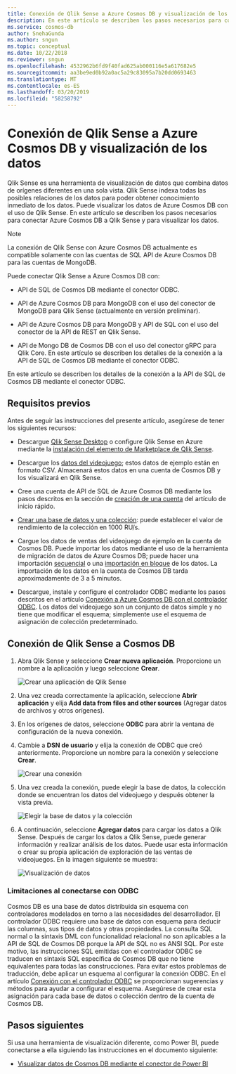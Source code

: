 ```yaml
---
title: Conexión de Qlik Sense a Azure Cosmos DB y visualización de los datos
description: En este artículo se describen los pasos necesarios para conectar Azure Cosmos DB a Qlik Sense y para visualizar los datos.
ms.service: cosmos-db
author: SnehaGunda
ms.author: sngun
ms.topic: conceptual
ms.date: 10/22/2018
ms.reviewer: sngun
ms.openlocfilehash: 4532962b6fd9f40fad625ab000116e5a617682e5
ms.sourcegitcommit: aa3be9ed0b92a0ac5a29c83095a7b20dd0693463
ms.translationtype: MT
ms.contentlocale: es-ES
ms.lasthandoff: 03/20/2019
ms.locfileid: "58258792"
---
```

# <a name="connect-qlik-sense-to-azure-cosmos-db-and-visualize-your-data"></a>Conexión de Qlik Sense a Azure Cosmos DB y visualización de los datos

Qlik Sense es una herramienta de visualización de datos que combina datos de orígenes diferentes en una sola vista. Qlik Sense indexa todas las posibles relaciones de los datos para poder obtener conocimiento inmediato de los datos. Puede visualizar los datos de Azure Cosmos DB con el uso de Qlik Sense. En este artículo se describen los pasos necesarios para conectar Azure Cosmos DB a Qlik Sense y para visualizar los datos. 

> [!NOTE]
> La conexión de Qlik Sense con Azure Cosmos DB actualmente es compatible solamente con las cuentas de SQL API de Azure Cosmos DB para las cuentas de MongoDB.

Puede conectar Qlik Sense a Azure Cosmos DB con:

* API de SQL de Cosmos DB mediante el conector ODBC.

* API de Azure Cosmos DB para MongoDB con el uso del conector de MongoDB para Qlik Sense (actualmente en versión preliminar).

* API de Azure Cosmos DB para MongoDB y API de SQL con el uso del conector de la API de REST en Qlik Sense.

* API de Mongo DB de Cosmos DB con el uso del conector gRPC para Qlik Core.
En este artículo se describen los detalles de la conexión a la API de SQL de Cosmos DB mediante el conector ODBC.

En este artículo se describen los detalles de la conexión a la API de SQL de Cosmos DB mediante el conector ODBC.

## <a name="prerequisites"></a>Requisitos previos

Antes de seguir las instrucciones del presente artículo, asegúrese de tener los siguientes recursos:

* Descargue [Qlik Sense Desktop](https://www.qlik.com/us/try-or-buy/download-qlik-sense) o configure Qlik Sense en Azure mediante la [instalación del elemento de Marketplace de Qlik Sense](https://azuremarketplace.microsoft.com/marketplace/apps/qlik.qlik-sense).

* Descargue los [datos del videojuego](https://www.kaggle.com/gregorut/videogamesales); estos datos de ejemplo están en formato CSV. Almacenará estos datos en una cuenta de Cosmos DB y los visualizará en Qlik Sense.

* Cree una cuenta de API de SQL de Azure Cosmos DB mediante los pasos descritos en la sección de [creación de una cuenta](create-sql-api-dotnet.md#create-account) del artículo de inicio rápido.

* [Crear una base de datos y una colección](create-sql-api-dotnet.md#create-collection-database): puede establecer el valor de rendimiento de la colección en 1000 RU/s. 

* Cargue los datos de ventas del videojuego de ejemplo en la cuenta de Cosmos DB. Puede importar los datos mediante el uso de la herramienta de migración de datos de Azure Cosmos DB; puede hacer una importación [secuencial](import-data.md#SQLSeqTarget) o una [importación en bloque](import-data.md#SQLBulkTarget) de los datos. La importación de los datos en la cuenta de Cosmos DB tarda aproximadamente de 3 a 5 minutos.

* Descargue, instale y configure el controlador ODBC mediante los pasos descritos en el artículo [Conexión a Azure Cosmos DB con el controlador ODBC](odbc-driver.md). Los datos del videojuego son un conjunto de datos simple y no tiene que modificar el esquema; simplemente use el esquema de asignación de colección predeterminado.

## <a name="connect-qlik-sense-to-cosmos-db"></a>Conexión de Qlik Sense a Cosmos DB

1. Abra Qlik Sense y seleccione **Crear nueva aplicación**. Proporcione un nombre a la aplicación y luego seleccione **Crear**.

   ![Crear una aplicación de Qlik Sense](./media/visualize-qlik-sense/create-new-qlik-sense-app.png)

2. Una vez creada correctamente la aplicación, seleccione **Abrir aplicación** y elija **Add data from files and other sources** (Agregar datos de archivos y otros orígenes). 

3. En los orígenes de datos, seleccione **ODBC** para abrir la ventana de configuración de la nueva conexión. 

4. Cambie a **DSN de usuario** y elija la conexión de ODBC que creó anteriormente. Proporcione un nombre para la conexión y seleccione **Crear**. 

   ![Crear una conexión](./media/visualize-qlik-sense/create-new-connection.png)

5. Una vez creada la conexión, puede elegir la base de datos, la colección donde se encuentran los datos del videojuego y después obtener la vista previa.

   ![Elegir la base de datos y la colección](./media/visualize-qlik-sense/choose-database-and-collection.png) 

6. A continuación, seleccione **Agregar datos** para cargar los datos a Qlik Sense. Después de cargar los datos a Qlik Sense, puede generar información y realizar análisis de los datos. Puede usar esta información o crear su propia aplicación de exploración de las ventas de videojuegos. En la imagen siguiente se muestra: 

   ![Visualización de datos](./media/visualize-qlik-sense/visualize-data.png)

### <a name="limitations-when-connecting-with-odbc"></a>Limitaciones al conectarse con ODBC 

Cosmos DB es una base de datos distribuida sin esquema con controladores modelados en torno a las necesidades del desarrollador. El controlador ODBC requiere una base de datos con esquema para deducir las columnas, sus tipos de datos y otras propiedades. La consulta SQL normal o la sintaxis DML con funcionalidad relacional no son aplicables a la API de SQL de Cosmos DB porque la API de SQL no es ANSI SQL. Por este motivo, las instrucciones SQL emitidas con el controlador ODBC se traducen en sintaxis SQL específica de Cosmos DB que no tiene equivalentes para todas las construcciones. Para evitar estos problemas de traducción, debe aplicar un esquema al configurar la conexión ODBC. En el artículo [Conexión con el controlador ODBC](odbc-driver.md) se proporcionan sugerencias y métodos para ayudar a configurar el esquema. Asegúrese de crear esta asignación para cada base de datos o colección dentro de la cuenta de Cosmos DB.

## <a name="next-steps"></a>Pasos siguientes

Si usa una herramienta de visualización diferente, como Power BI, puede conectarse a ella siguiendo las instrucciones en el documento siguiente:

* [Visualizar datos de Cosmos DB mediante el conector de Power BI](powerbi-visualize.md)
